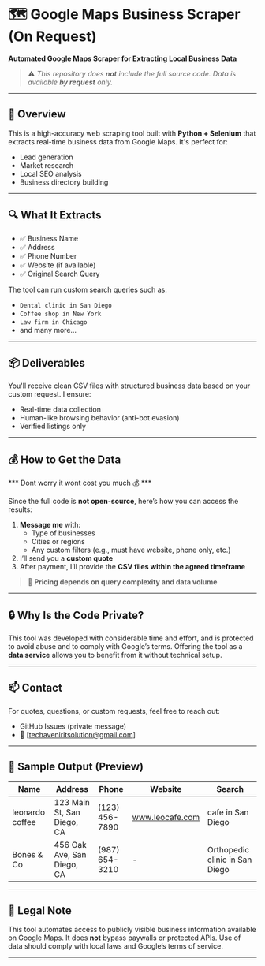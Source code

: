 # 🗺️ Google Maps Business Scraper (On Request)

**Automated Google Maps Scraper for Extracting Local Business Data**  
> ⚠️ *This repository does **not** include the full source code. Data is available **by request** only.*

---

## 📌 Overview

This is a high-accuracy web scraping tool built with **Python + Selenium** that extracts real-time business data from Google Maps. It's perfect for:

- Lead generation  
- Market research  
- Local SEO analysis  
- Business directory building

---

## 🔍 What It Extracts

- ✅ Business Name  
- ✅ Address  
- ✅ Phone Number  
- ✅ Website (if available)  
- ✅ Original Search Query

The tool can run custom search queries such as:
- `Dental clinic in San Diego`  
- `Coffee shop in New York`  
- `Law firm in Chicago`  
- and many more...

---

## 📦 Deliverables

You'll receive clean CSV files with structured business data based on your custom request. I ensure:

- Real-time data collection
- Human-like browsing behavior (anti-bot evasion)
- Verified listings only

---

## 💰 How to Get the Data
***    Dont worry it wont cost you much 💰 ***

Since the full code is **not open-source**, here’s how you can access the results:

1. **Message me** with:
   - Type of businesses
   - Cities or regions
   - Any custom filters (e.g., must have website, phone only, etc.)
2. I’ll send you a **custom quote**
3. After payment, I’ll provide the **CSV files within the agreed timeframe**

> 💸 **Pricing depends on query complexity and data volume**

---

## 🔒 Why Is the Code Private?

This tool was developed with considerable time and effort, and is protected to avoid abuse and to comply with Google’s terms. Offering the tool as a **data service** allows you to benefit from it without technical setup.

---

## 📫 Contact

For quotes, questions, or custom requests, feel free to reach out:

- GitHub Issues (private message)
- 📧 [techaveniritsolution@gmail.com]

---

## 📁 Sample Output (Preview)

| Name               | Address                        | Phone       | Website           | Search                      |
|--------------------|--------------------------------|-------------|-------------------|----------------------------|
| leonardo coffee    | 123 Main St, San Diego, CA     | (123) 456-7890 | www.leocafe.com | cafe in San Diego |
| Bones & Co        | 456 Oak Ave, San Diego, CA     | (987) 654-3210 | -                 | Orthopedic clinic in San Diego |

---

## 📌 Legal Note

This tool automates access to publicly visible business information available on Google Maps. It does **not** bypass paywalls or protected APIs. Use of data should comply with local laws and Google’s terms of service.

---

